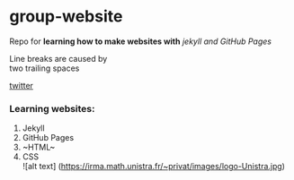 # group-website
Repo for **learning how to make websites with** *jekyll and GitHub Pages*

Line breaks are caused by   
two trailing spaces


[twitter](https://facebook.com)

### Learning websites:
1. Jekyll  
2. GitHub Pages  
3. ~HTML~  
4. CSS  
![alt text] (https://irma.math.unistra.fr/~privat/images/logo-Unistra.jpg)
